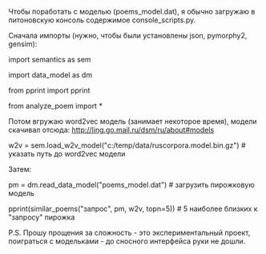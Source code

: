 Чтобы поработать с моделью (poems_model.dat), я обычно загружаю в питоновскую консоль содержимое console_scripts.py.

Сначала импорты (нужно, чтобы были установлены json, pymorphy2, gensim):

import semantics as sem

import data_model as dm

from pprint import pprint

from analyze_poem import *

Потом вгружаю word2vec модель (занимает некоторое время),
 модели скачивал отсюда: http://ling.go.mail.ru/dsm/ru/about#models

w2v = sem.load_w2v_model("c:/temp/data/ruscorpora.model.bin.gz") # указать путь до word2vec модели

Затем:

pm = dm.read_data_model("poems_model.dat") # загрузить пирожковую модель

pprint(similar_poems("запрос", pm, w2v, topn=5)) # 5 наиболее близких к "запросу" пирожка

P.S. Прошу прощения за сложность - это экспериментальный проект, поиграться с модельками - до сносного интерфейса руки не дошли.
